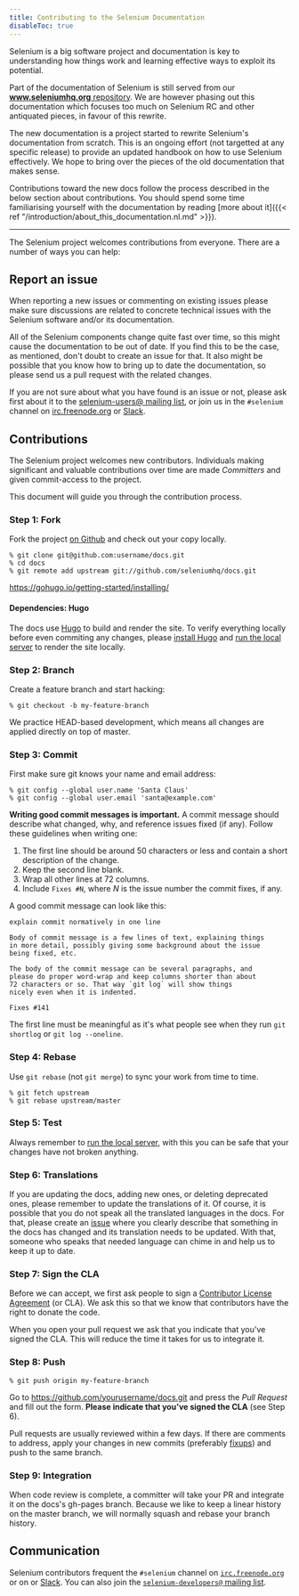 ```yaml
---
title: Contributing to the Selenium Documentation
disableToc: true
---
```


Selenium is a big software project and documentation is key to
understanding how things work and learning effective ways to exploit
its potential.

Part of the documentation of Selenium is still served from our
[**www.seleniumhq.org** repository](https://github.com/SeleniumHQ/www.seleniumhq.org).
We are however phasing out this documentation which focuses too much
on Selenium RC and other antiquated pieces, in favour of this rewrite.

The new documentation is a project started to rewrite Selenium's
documentation from scratch. This is an ongoing effort (not targetted
at any specific release) to provide an updated handbook on how to use
Selenium effectively. We hope to bring over the pieces of the old
documentation that makes sense.

Contributions toward the new docs follow the process described in
the below section about contributions. You should spend some time
familiarising yourself with the documentation by reading
[more about it]({{< ref "/introduction/about_this_documentation.nl.md" >}}).

---

The Selenium project welcomes contributions from everyone. There are a
number of ways you can help:

## Report an issue

When reporting a new issues or commenting on existing issues please 
make sure discussions are related to concrete technical issues with the
Selenium software and/or its documentation.

All of the Selenium components change quite fast over time, so this
might cause the documentation to be out of date. If you find this to
be the case, as mentioned, don't doubt to create an issue for that.
It also might be possible that you know how to bring up to date the
documentation, so please send us a pull request with the related
changes.

If you are not sure about what you have found is an issue or not,
please ask first about it to the
[selenium-users@ mailing list](https://groups.google.com/forum/#!forum/selenium-users),
or join us in the `#selenium` channel 
on [irc.freenode.org](https://webchat.freenode.net/) or [Slack](https://seleniumhq.herokuapp.com/).

## Contributions

The Selenium project welcomes new contributors. Individuals making
significant and valuable contributions over time are made _Committers_
and given commit-access to the project.

This document will guide you through the contribution process.

### Step 1: Fork

Fork the project [on Github](https://github.com/seleniumhq/docs)
and check out your copy locally.

```shell
% git clone git@github.com:username/docs.git
% cd docs
% git remote add upstream git://github.com/seleniumhq/docs.git
```

https://gohugo.io/getting-started/installing/

#### Dependencies: Hugo

The docs use [Hugo](https://gohugo.io/) to build and render the site.
To verify everything locally before even commiting any changes, please
[install Hugo](https://gohugo.io/getting-started/installing/) and
[run the local server](https://gohugo.io/getting-started/usage/#livereload)
to render the site locally.

### Step 2: Branch

Create a feature branch and start hacking:

```shell
% git checkout -b my-feature-branch
```

We practice HEAD-based development, which means all changes are applied
directly on top of master.

### Step 3: Commit

First make sure git knows your name and email address:

```shell
% git config --global user.name 'Santa Claus'
% git config --global user.email 'santa@example.com'
```

**Writing good commit messages is important.** A commit message
should describe what changed, why, and reference issues fixed (if
any). Follow these guidelines when writing one:

1. The first line should be around 50 characters or less and contain a
    short description of the change.
2. Keep the second line blank.
3. Wrap all other lines at 72 columns.
4. Include `Fixes #N`, where _N_ is the issue number the commit
    fixes, if any.

A good commit message can look like this:

```text
explain commit normatively in one line

Body of commit message is a few lines of text, explaining things
in more detail, possibly giving some background about the issue
being fixed, etc.

The body of the commit message can be several paragraphs, and
please do proper word-wrap and keep columns shorter than about
72 characters or so. That way `git log` will show things
nicely even when it is indented.

Fixes #141
```

The first line must be meaningful as it's what people see when they
run `git shortlog` or `git log --oneline`.

### Step 4: Rebase

Use `git rebase` (not `git merge`) to sync your work from time to time.

```shell
% git fetch upstream
% git rebase upstream/master
```

### Step 5: Test

Always remember to [run the local server](https://gohugo.io/getting-started/usage/#livereload),
with this you can be safe that your changes have not broken anything.

### Step 6: Translations

If you are updating the docs, adding new ones, or deleting deprecated ones, please remember
to update the translations of it. Of course, it is possible that you do not speak all the
translated languages in the docs. For that, please create an 
[issue](https://github.com/SeleniumHQ/docs/issues) where you clearly describe that something
in the docs has changed and its translation needs to be updated. With that, someone who speaks
that needed language can chime in and help us to keep it up to date.

### Step 7: Sign the CLA

Before we can accept, we first ask people to sign a
[Contributor License Agreement](https://spreadsheets.google.com/spreadsheet/viewform?hl=en_US&formkey=dFFjXzBzM1VwekFlOWFWMjFFRjJMRFE6MQ#gid=0)
(or CLA). We ask this so that we know that contributors have the right
to donate the code.

When you open your pull request we ask that you indicate that you've
signed the CLA. This will reduce the time it takes for us to integrate
it.

### Step 8: Push

```shell
% git push origin my-feature-branch
```

Go to https://github.com/yourusername/docs.git and press the _Pull
Request_ and fill out the form. **Please indicate that you've signed
the CLA** (see Step 6).

Pull requests are usually reviewed within a few days. If there are
comments to address, apply your changes in new commits (preferably
[fixups](http://git-scm.com/docs/git-commit)) and push to the same
branch.

### Step 9: Integration

When code review is complete, a committer will take your PR and
integrate it on the docs's gh-pages branch. Because we like to keep a
linear history on the master branch, we will normally squash and rebase
your branch history.

## Communication

Selenium contributors frequent the `#selenium` channel on
[`irc.freenode.org`](https://webchat.freenode.net/) or on
or [Slack](https://seleniumhq.herokuapp.com/). You can also join
the [`selenium-developers@` mailing list](https://groups.google.com/forum/#!forum/selenium-developers).


